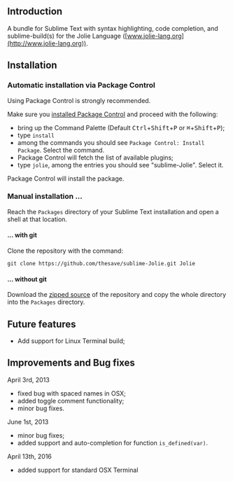 ## Introduction

A bundle for Sublime Text with syntax highlighting, code completion, and sublime-build(s) for the Jolie Language ([www.jolie-lang.org](http://www.jolie-lang.org)).

## Installation

### Automatic installation via Package Control

Using Package Control is strongly recommended. 

Make sure you [installed Package Control](https://packagecontrol.io/installation) and proceed with the following:

- bring up the Command Palette (Default <kbd>Ctrl</kbd>+<kbd>Shift</kbd>+<kbd>P</kbd> or <kbd>⌘</kbd>+<kbd>Shift</kbd>+<kbd>P</kbd>);
- type `install`
- among the commands you should see `Package Control: Install Package`. Select the command. 
- Package Control will fetch the list of available plugins;
- type `jolie`, among the entries you should see "sublime-Jolie". Select it.

Package Control will install the package.

### Manual installation ...

Reach the `Packages` directory of your Sublime Text installation and open a shell at that location.

#### ... with git

Clone the repository with the command:

	git clone https://github.com/thesave/sublime-Jolie.git Jolie

#### ... without git

Download the [zipped source](https://github.com/thesave/sublime-Jolie/archive/master.zip) of the repository and copy the whole directory into the `Packages` directory.

## Future features

- Add support for Linux Terminal build;

## Improvements and Bug fixes

April 3rd, 2013

- fixed bug with spaced names in OSX;
- added toggle comment functionality;
- minor bug fixes.

June 1st, 2013

- minor bug fixes;
- added support and auto-completion for function `is_defined(var)`.

April 13th, 2016

- added support for standard OSX Terminal
